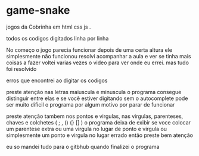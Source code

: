 # game-snake
jogos da Cobrinha em html css js .

todos os codigos digitados linha por linha

No começo o jogo parecia funcionar 
depois de uma certa altura ele simplesmente não funcionou 
resolvi acompanhar a aula e ver se tinha mais coisas a fazer 
voltei varias vezes o video para ver onde eu errei. 
mas tudo foi resolvido 

erros que encontrei ao digitar os codigos 

preste atenção nas letras maiuscula e minuscula 
o programa consegue distinguir entre elas e se você estiver digitando sem o autocomplete
pode ser muito dificil 
o programa por algum motivo por parar de funcionar 

preste atenção tambem nos pontos e virgulas, nas virgulas, parenteses, chaves e colchetes   ( ;  , () {} [] )
o programa deixa de exibir se voce colocar um parentese extra ou uma virgula no lugar de ponto e virgula 
ou simplesmente um ponto e virgula no lugar errado então preste bem atenção 

eu so mandei tudo para o gitbhub quando finalizei o programa 
